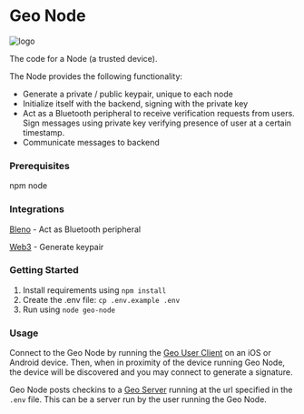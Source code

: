 # Geo Node

![logo](http://image.ibb.co/cd2E0x/geo_logo.png)

The code for a Node (a trusted device).

The Node provides the following functionality:

- Generate a private / public keypair, unique to each node
- Initialize itself with the backend, signing with the private key
- Act as a Bluetooth peripheral to receive verification requests from users. Sign messages using private key verifying presence of user at a certain timestamp.
- Communicate messages to backend

### Prerequisites
npm
node

### Integrations

[Bleno](https://github.com/noble/bleno) - Act as Bluetooth peripheral

[Web3](https://github.com/ethereum/web3.js/) - Generate keypair

### Getting Started

1. Install requirements using `npm install`
1. Create the .env file: `cp .env.example .env`
1. Run using `node geo-node`

### Usage

Connect to the Geo Node by running the [Geo User Client](https://github.com/XYOracleNetwork/geo-user-client) on an iOS or Android device. Then, when in proximity of the device running Geo Node, the device will be discovered and you may connect to generate a signature.

Geo Node posts checkins to a [Geo Server](https://github.com/XYOracleNetwork/geo-server) running at the url specified in the `.env` file. This can be a server run by the user running the Geo Node.
